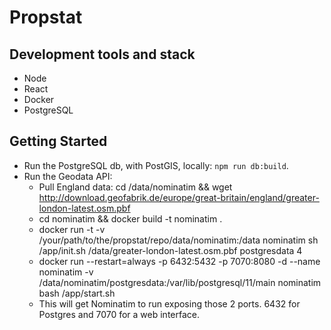 # Propstat

## Development tools and stack

* Node
* React
* Docker
* PostgreSQL 

## Getting Started

* Run the PostgreSQL db, with PostGIS, locally: `npm run db:build`.
* Run the Geodata API:
  - Pull England data: cd /data/nominatim && wget http://download.geofabrik.de/europe/great-britain/england/greater-london-latest.osm.pbf
  - cd nominatim && docker build -t nominatim .
  - docker run -t -v /your/path/to/the/propstat/repo/data/nominatim:/data nominatim sh /app/init.sh /data/greater-london-latest.osm.pbf postgresdata 4
  - docker run --restart=always -p 6432:5432 -p 7070:8080 -d --name nominatim -v /data/nominatim/postgresdata:/var/lib/postgresql/11/main nominatim bash /app/start.sh
  - This will get Nominatim to run exposing those 2 ports. 6432 for Postgres and 7070 for a web interface.